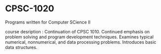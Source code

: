 # CPSC-1020
Programs written for Computer SCience II

course desription : Continuation of CPSC 1010. Continued emphasis on problem solving and program development techniques. 
Examines typical numerical, nonnumerical, and data processing problems. Introduces basic data structures.

